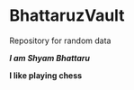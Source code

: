 # BhattaruzVault
Repository for random data
<title>Shyam B </title>
<p>
<body><b><i> I am Shyam Bhattaru<b></i>
<p>I like playing chess</p>
</body>
